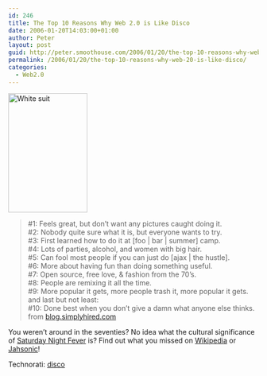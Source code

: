```yaml
---
id: 246
title: The Top 10 Reasons Why Web 2.0 is Like Disco
date: 2006-01-20T14:03:00+01:00
author: Peter
layout: post
guid: http://peter.smoothouse.com/2006/01/20/the-top-10-reasons-why-web-20-is-like-disco/
permalink: /2006/01/20/the-top-10-reasons-why-web-20-is-like-disco/
categories:
  - Web2.0
---
```

[<img loading="lazy" src="http://static.flickr.com/41/84766058_1ed6694c07_m.jpg" width="159" height="240" alt="White suit" />](http://www.flickr.com/photos/pforret/84766058/ "Photo Sharing")

> #1: Feels great, but don&#8217;t want any pictures caught doing it.  
> #2: Nobody quite sure what it is, but everyone wants to try.  
> #3: First learned how to do it at [foo | bar | summer] camp.  
> #4: Lots of parties, alcohol, and women with big hair.  
> #5: Can fool most people if you can just do [ajax | the hustle].  
> #6: More about having fun than doing something useful.  
> #7: Open source, free love, & fashion from the 70&#8217;s.  
> #8: People are remixing it all the time.  
> #9: More popular it gets, more people trash it, more popular it gets.  
> and last but not least:  
> #10: Done best when you don&#8217;t give a damn what anyone else thinks.  
> from [blog.simplyhired.com](http://blog.simplyhired.com/archives/2006/01/top_10_reasons_1.php)

You weren&#8217;t around in the seventies? No idea what the cultural significance of [Saturday Night Fever](http://www.imdb.com/title/tt0076666/) is? Find out what you missed on [Wikipedia](http://en.wikipedia.org/wiki/Disco) or [Jahsonic](http://www.jahsonic.com/Disco.html)!

Technorati: <a href="http://technorati.com/tag/disco" rel="tag">disco</a>